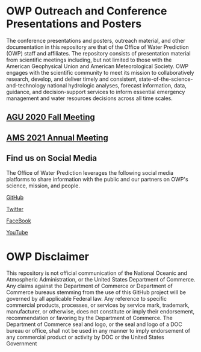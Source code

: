 # OWP Outreach and Conference Presentations and Posters
The conference presentations and posters, outreach material, and other documentation in this repository are that of the Office of Water Prediction (OWP) staff and affiliates. The repository consists of presentation material from scientific meetings including, but not limited to those with the American Geophysical Union and American Meteorological Society. OWP engages with the scientific community to meet its mission to collaboratively research, develop, and deliver timely and consistent, state-of-the-science-and-technology national hydrologic analyses, forecast information, data, guidance, and decision-support services to inform essential emergency management and water resources decisions across all time scales. 

## [AGU 2020 Fall Meeting](/AGU_2020)


## [AMS 2021 Annual Meeting](/AMS_2021)

## Find us on Social Media
The Office of Water Prediction leverages the following social media platforms to share information with the public and our partners on OWP's science, mission, and people.

[GitHub](https://github.com/NOAA-OWP)

[Twitter](https://twitter.com/nwsnwc)

[FaceBook](https://www.facebook.com/nwsnwc)

[YouTube](https://www.youtube.com/channel/UCIIC2c3weRXNATL1fs7SECA)

# OWP Disclaimer
This repository is not official communication of the National Oceanic and Atmospheric Administration, or the United States Department of Commerce. Any claims against the Department of Commerce or Department of Commerce bureaus stemming from the use of this GitHub project will be governed by all applicable Federal law. Any reference to specific commercial products, processes, or services by service mark, trademark, manufacturer, or otherwise, does not constitute or imply their endorsement, recommendation or favoring by the Department of Commerce. The Department of Commerce seal and logo, or the seal and logo of a DOC bureau or office, shall not be used in any manner to imply endorsement of any commercial product or activity by DOC or the United States Government
